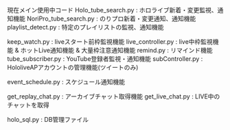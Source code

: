 現在メイン使用中コード
Holo_tube_search.py : ホロライブ新着・変更監視、通知機能
NoriPro_tube_search.py : のりプロ新着・変更通知、通知機能
playlist_detect.py : 特定のプレイリストの監視、通知機能

keep_watch.py : liveスタート前枠監視機能
live_controller.py : live中枠監視機能 & ホットLive通知機能 & 大量枠注意通知機能
remind.py : リマインド機能
tube_subscriber.py : YouTube登録者監視・通知機能
subController.py : HololiveAPアカウントの管理機能(ツイートのみ)

event_schedule.py : スケジュール通知機能

get_replay_chat.py : アーカイブチャット取得機能
get_live_chat.py : LIVE中のチャットを取得

holo_sql.py : DB管理ファイル